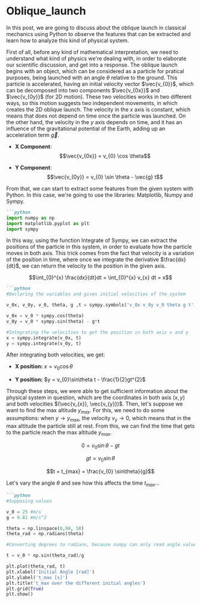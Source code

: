 # Oblique_launch
In this post, we are going to discuss about the oblique launch in classical mechanics using Python to observe the features that can be extracted and learn how to analyze this kind of physical system.

First of all, before any kind of mathematical interpretation, we need to understand what kind of physics we're dealing with, in order to elaborate our scientific discussion, and get into a response. The oblique launch begins with an object, which can be considered as a particle for pratical purposes, being launched with an angle $\theta$ relative to the ground. This particle is accelerated, having an initial velocity vector $\vec{v_{0}}$, which can be decomposed into two components $\vec{v_{0x}}$ and $\vec{v_{0y}}$ (for 2D motion). These two velocities works in two different ways, so this motion suggests two independent movements, in which creates the 2D oblique launch. The velocity in the $x$ axis is constant, which means that does not depend on time once the particle was launched. On the other hand, the velocity in the $y$ axis depends on time, and it has an influence of the gravitational potential of the Earth, adding up an acceleration term $\vec{g}$.

- **X Component**:
  $$\vec{v_{0x}} = v_{0} \cos \theta$$

- **Y Component**:
  $$\vec{v_{0y}} = v_{0} \sin \theta - \vec{g} t$$
  
From that, we can start to extract some features from the given system with Python. In this case, we're going to use the libraries: Matplotlib, Numpy and Sympy.

```markdown
```python
import numpy as np
import matplotlib.pyplot as plt
import sympy
```
In this way, using the function Integrate of Sympy, we can extract the positions of the particle in this system, in order to evaluate how the particle moves in both axis. This trick comes from the fact that velocity is a variation of the position in time, where once we integrate the derivative $\frac{dx}{dt}$, we can return the velocity to the position in the given axis.

$$\int_{0}^{x} \frac{dx}{dt}dt = \int_{0}^{x} v_{x} dt = x$$

```markdown
```python
#Declaring the variables and given initial velocities of the system 

v_0x, v_0y, v_0, theta, g ,t = sympy.symbols('v_0x v_0y v_0 theta g t')

v_0x = v_0 * sympy.cos(theta)
v_0y = v_0 * sympy.sin(theta) - g*t

#Integrating the velocities to get the position in both axis x and y 
x = sympy.integrate(v_0x, t)
y = sympy.integrate(v_0y, t)
```

After integrating both velocities, we get: 

- **X position:**
$x = v_{0}\cos\theta$

- **Y position:**
$y = v_{0}\sin\theta t - \frac{1}{2}gt^{2}$

Through these steps, we were able to get sufficient information about the physical system in question, which are the coordinates in both axis $(x,y)$ and both velocities $(\vec{v_{x}}, \vec{v_{y}})$. Then, let's suppose we want to find the max altitude $y_{max}$. For this, we need to do some assumptions: when $y \rightarrow y_{max}$, the velocity $v_{y} \rightarrow 0$, which means that in the max altitude the particle still at rest. From this, we can find the time that gets to the particle reach the max altitude $y_{max}$. 

$$0 = v_{0}\sin\theta - gt$$

$$gt = v_{0}\sin\theta$$

$$t = t_{max} = \frac{v_{0} \sin\theta}{g}$$

Let's vary the angle $\theta$ and see how this affects the time $t_{max}$... 

```markdown
```python
#Supposing values

v_0 = 25 #m/s
g = 9.81 #m/s^2

theta = np.linspace(0,90, 50)
theta_rad = np.radians(theta)

#Converting degrees to radians, because numpy can only read angle values in radians

t = v_0 * np.sin(theta_rad)/g

plt.plot(theta_rad, t)
plt.xlabel('Initial Angle [rad]')
plt.ylabel('t_max [s]')
plt.title('t_max over the different initial angles')
plt.grid(True)
plt.show()
```
